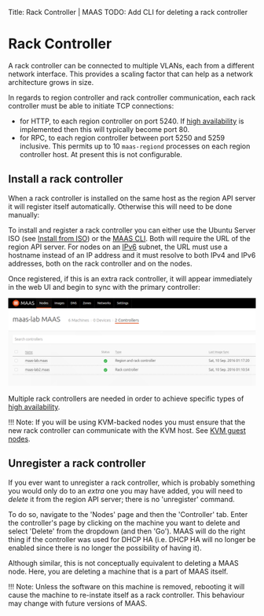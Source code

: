 Title: Rack Controller | MAAS
TODO:  Add CLI for deleting a rack controller


# Rack Controller

A rack controller can be connected to multiple VLANs, each from a different
network interface. This provides a scaling factor that can help as a network
architecture grows in size.

In regards to region controller and rack controller communication, each rack
controller must be able to initiate TCP connections:

- for HTTP, to each region controller on port 5240. If
  [high availability](manage-ha.md) is implemented then this will typically
  become port 80.
- for RPC, to each region controller between port 5250 and 5259 inclusive. This
  permits up to 10 `maas-regiond` processes on each region controller host. At
  present this is not configurable.


## Install a rack controller

When a rack controller is installed on the same host as the region API server
it will register itself automatically. Otherwise this will need to be done
manually:

To install and register a rack controller you can either use the
Ubuntu Server ISO (see [Install from ISO][install-from-iso-rackd]) or the
[MAAS CLI](manage-cli-advanced.md#install-a-rack-controller). Both will
require the URL of the region API server. For nodes on an
[IPv6](installconfig-network-ipv6.md) subnet, the URL must use a hostname
instead of an IP address and it must resolve to both IPv4 and IPv6 addresses,
both on the rack controller and on the nodes.

Once registered, if this is an extra rack controller, it will appear
immediately in the web UI and begin to sync with the primary controller:

![add controller](../media/installconfig-rack__add-controller2.png)

Multiple rack controllers are needed in order to achieve specific types of
[high availability](manage-ha.md).

!!! Note: If you will be using KVM-backed nodes you must ensure that the new
rack controller can communicate with the KVM host. See
[KVM guest nodes](installconfig-add-nodes.md#kvm-guest-nodes).


## Unregister a rack controller

If you ever want to unregister a rack controller, which is probably something
you would only do to an *extra* one you may have added, you will need to
*delete* it from the region API server; there is no 'unregister' command.

To do so, navigate to the 'Nodes' page and then the 'Controller' tab. Enter the
controller's page by clicking on the machine you want to delete and select
'Delete' from the dropdown (and then 'Go'). MAAS will do the right thing if the
controller was used for DHCP HA (i.e. DHCP HA will no longer be enabled since
there is no longer the possibility of having it).

Although similar, this is not conceptually equivalent to deleting a MAAS node.
Here, you are deleting a machine that is a part of MAAS itself.

!!! Note: Unless the software on this machine is removed, rebooting it will
cause the machine to re-instate itself as a rack controller. This behaviour may
change with future versions of MAAS.


<!-- LINKS -->

[install-from-iso-rackd]: installconfig-iso-install.md#rack-controller
